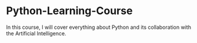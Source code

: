 # Python-Learning-Course
In this course, I will cover everything about Python and its collaboration with the Artificial Intelligence.  
